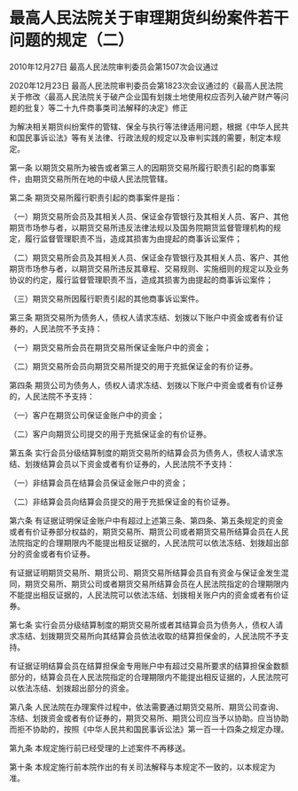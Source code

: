 # 最高人民法院关于审理期货纠纷案件若干问题的规定（二）

2010年12月27日 最高人民法院审判委员会第1507次会议通过

2020年12月23日 最高人民法院审判委员会第1823次会议通过的《最高人民法院关于修改〈最高人民法院关于破产企业国有划拨土地使用权应否列入破产财产等问题的批复〉等二十九件商事类司法解释的决定》修正

<!-- INFO END -->

为解决相关期货纠纷案件的管辖、保全与执行等法律适用问题，根据《中华人民共和国民事诉讼法》等有关法律、行政法规的规定以及审判实践的需要，制定本规定。

第一条 以期货交易所为被告或者第三人的因期货交易所履行职责引起的商事案件，由期货交易所所在地的中级人民法院管辖。

第二条 期货交易所履行职责引起的商事案件是指：

（一）期货交易所会员及其相关人员、保证金存管银行及其相关人员、客户、其他期货市场参与者，以期货交易所违反法律法规以及国务院期货监督管理机构的规定，履行监督管理职责不当，造成其损害为由提起的商事诉讼案件；

（二）期货交易所会员及其相关人员、保证金存管银行及其相关人员、客户、其他期货市场参与者，以期货交易所违反其章程、交易规则、实施细则的规定以及业务协议的约定，履行监督管理职责不当，造成其损害为由提起的商事诉讼案件；

（三）期货交易所因履行职责引起的其他商事诉讼案件。

第三条 期货交易所为债务人，债权人请求冻结、划拨以下账户中资金或者有价证券的，人民法院不予支持：

（一）期货交易所会员在期货交易所保证金账户中的资金；

（二）期货交易所会员向期货交易所提交的用于充抵保证金的有价证券。

第四条 期货公司为债务人，债权人请求冻结、划拨以下账户中资金或者有价证券的，人民法院不予支持：

（一）客户在期货公司保证金账户中的资金；

（二）客户向期货公司提交的用于充抵保证金的有价证券。

第五条 实行会员分级结算制度的期货交易所的结算会员为债务人，债权人请求冻结、划拨结算会员以下资金或者有价证券的，人民法院不予支持：

（一）非结算会员在结算会员保证金账户中的资金；

（二）非结算会员向结算会员提交的用于充抵保证金的有价证券。

第六条 有证据证明保证金账户中有超过上述第三条、第四条、第五条规定的资金或者有价证券部分权益的，期货交易所、期货公司或者期货交易所结算会员在人民法院指定的合理期限内不能提出相反证据的，人民法院可以依法冻结、划拨超出部分的资金或者有价证券。

有证据证明期货交易所、期货公司、期货交易所结算会员自有资金与保证金发生混同，期货交易所、期货公司或者期货交易所结算会员在人民法院指定的合理期限内不能提出相反证据的，人民法院可以依法冻结、划拨相关账户内的资金或者有价证券。

第七条 实行会员分级结算制度的期货交易所或者其结算会员为债务人，债权人请求冻结、划拨期货交易所向其结算会员依法收取的结算担保金的，人民法院不予支持。

有证据证明结算会员在结算担保金专用账户中有超过交易所要求的结算担保金数额部分的，结算会员在人民法院指定的合理期限内不能提出相反证据的，人民法院可以依法冻结、划拨超出部分的资金。

第八条 人民法院在办理案件过程中，依法需要通过期货交易所、期货公司查询、冻结、划拨资金或者有价证券的，期货交易所、期货公司应当予以协助。应当协助而拒不协助的，按照《中华人民共和国民事诉讼法》第一百一十四条之规定办理。

第九条 本规定施行前已经受理的上述案件不再移送。

第十条 本规定施行前本院作出的有关司法解释与本规定不一致的，以本规定为准。

